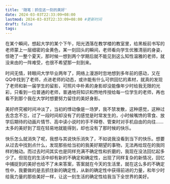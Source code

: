 ```yaml
---
title: '随笔：抓住这一刻的美好'
date: 2024-03-03T22:33:09+08:00
lastmod: 2024-03-03T22:33:09+08:00 #更新时间
draft: false
tags: 
---
```


在某个瞬间，想起大学的某个下午，阳光洒落在教学楼的教室里，给黑板前书写的老师蒙上一层细密的金黄色，某一刻回头的瞬间，老师看向学生优雅清丽的身姿，惊艳了一整个夏天，那时候一想到两个学期后就不能见到这么知性温雅的老师，就没来由的一阵难受，也很不希望那一刻到来。

时间无情，转眼间大学毕业两年了，网络上漫游时忽地想到多年前的感动，又在QQ中找到了老师，点进老师的动态，或许能有什么可供回忆的素材，就真的发现了老师和新一届学生的留影，可照片中朴素的身影却没能像年少时给我无限的光彩，只看到一位普通的老师，普通地将知识和煦地传授给每一位学生的老师，再也看不到那个我在大学时想要努力留住的美好身影。

美好终究被时间冲淡了，当初的悸动像是一场梦，我不禁发散，这种感觉，这种过去念念不忘，过了一段时间却没有了的感觉是时常发生的，小时候嘴馋的零食、放学后期待的动画片情节、高中读小说时的手不释卷、管束时对手机自由的向往……太多的美好到了现在轻易地就能得到，却也没有了那时候的快乐。

快乐怎么就消失了呢，我想与其说快乐消失了，不如说我没看到当下的快乐。想要从过去中找到点什么，发现那些给当初的我美好期望的事物，无法再给现在的我同样的触动。而过去时间其实也是同样充满不确定性和折磨的，我现在没法回忆起多少了。但现在的生活中却有新的不确定和确定性，出现了同样复杂的新情况，回忆中捕捉到的美好也给不了未来答案，答案就在今天的生活里，就在这么多的不确定性中，我要做的是去抓住新的确定性，从新的确定性中获得前进的力量，和年少时给我力量的那些美好一样，让这一刻生活的确定性给我当下全世界的美好。
